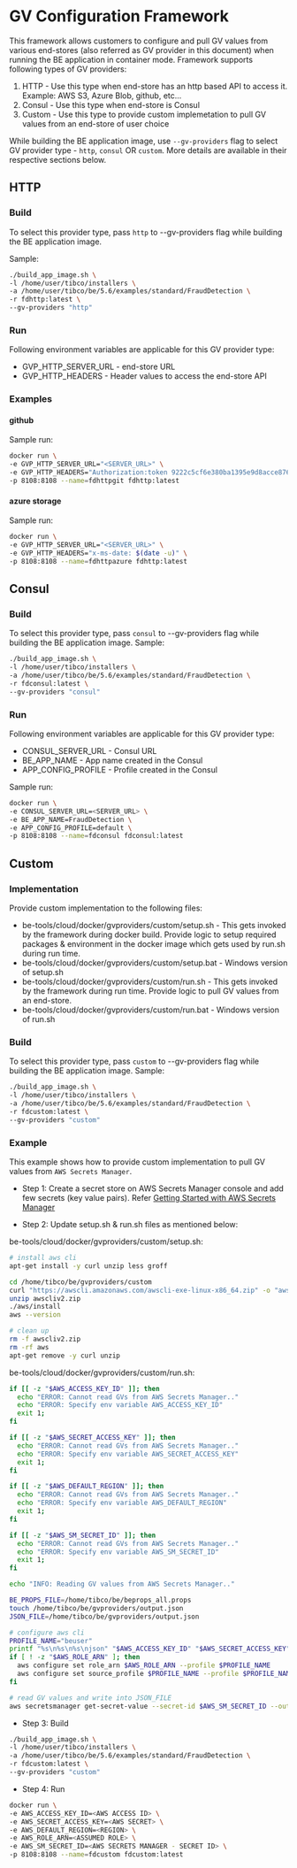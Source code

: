 # GV Configuration Framework

This framework allows customers to configure and pull GV values from various end-stores (also referred as GV provider in this document) when running the BE application in container mode. Framework supports following types of GV providers:

1. HTTP - Use this type when end-store has an http based API to access it. Example: AWS S3, Azure Blob, github, etc...
2. Consul - Use this type when end-store is Consul
3. Custom - Use this type to provide custom implemetation to pull GV values from an end-store of user choice

While building the BE application image, use `--gv-providers` flag to select GV provider type - `http`, `consul` OR `custom`. More details are available in their respective sections below.

## HTTP

### Build
To select this provider type, pass `http` to --gv-providers flag while building the BE application image.

Sample:
```sh
./build_app_image.sh \
-l /home/user/tibco/installers \
-a /home/user/tibco/be/5.6/examples/standard/FraudDetection \
-r fdhttp:latest \
--gv-providers "http"
```

### Run
Following environment variables are applicable for this GV provider type:
* GVP_HTTP_SERVER_URL - end-store URL
* GVP_HTTP_HEADERS - Header values to access the end-store API

### Examples

#### github

Sample run:
```sh
docker run \
-e GVP_HTTP_SERVER_URL="<SERVER_URL>" \
-e GVP_HTTP_HEADERS="Authorization:token 9222c5cf6e380ba1395e9d8acce8764265f85933,Content-Type:application/json" \
-p 8108:8108 --name=fdhttpgit fdhttp:latest
```

#### azure storage

Sample run:
```sh
docker run \
-e GVP_HTTP_SERVER_URL="<SERVER_URL>" \
-e GVP_HTTP_HEADERS="x-ms-date: $(date -u)" \
-p 8108:8108 --name=fdhttpazure fdhttp:latest
```

## Consul

### Build
To select this provider type, pass `consul` to --gv-providers flag while building the BE application image.
Sample:
```sh
./build_app_image.sh \
-l /home/user/tibco/installers \
-a /home/user/tibco/be/5.6/examples/standard/FraudDetection \
-r fdconsul:latest \
--gv-providers "consul"
```

### Run
Following environment variables are applicable for this GV provider type:
* CONSUL_SERVER_URL - Consul URL
* BE_APP_NAME - App name created in the Consul
* APP_CONFIG_PROFILE - Profile created in the Consul

Sample run:
```sh
docker run \
-e CONSUL_SERVER_URL=<SERVER_URL> \
-e BE_APP_NAME=FraudDetection \
-e APP_CONFIG_PROFILE=default \
-p 8108:8108 --name=fdconsul fdconsul:latest
```

## Custom

### Implementation
Provide custom implementation to the following files:
* be-tools/cloud/docker/gvproviders/custom/setup.sh - This gets invoked by the framework during docker build. Provide logic to setup required packages & environment in the docker image which gets used by run.sh during run time.
* be-tools/cloud/docker/gvproviders/custom/setup.bat - Windows version of setup.sh
* be-tools/cloud/docker/gvproviders/custom/run.sh - This gets invoked by the framework during run time. Provide logic to pull GV values from an end-store.
* be-tools/cloud/docker/gvproviders/custom/run.bat - Windows version of run.sh

### Build
To select this provider type, pass `custom` to --gv-providers flag while building the BE application image.
Sample:
```sh
./build_app_image.sh \
-l /home/user/tibco/installers \
-a /home/user/tibco/be/5.6/examples/standard/FraudDetection \
-r fdcustom:latest \
--gv-providers "custom"
```

### Example
This example shows how to provide custom implementation to pull GV values from `AWS Secrets Manager`.
* Step 1: Create a secret store on AWS Secrets Manager console and add few secrets (key value pairs). Refer [Getting Started with AWS Secrets Manager](https://aws.amazon.com/secrets-manager/getting-started/)

* Step 2: Update setup.sh & run.sh files as mentioned below:

be-tools/cloud/docker/gvproviders/custom/setup.sh:
```sh
# install aws cli
apt-get install -y curl unzip less groff

cd /home/tibco/be/gvproviders/custom
curl "https://awscli.amazonaws.com/awscli-exe-linux-x86_64.zip" -o "awscliv2.zip"
unzip awscliv2.zip
./aws/install
aws --version

# clean up
rm -f awscliv2.zip
rm -rf aws
apt-get remove -y curl unzip
```

be-tools/cloud/docker/gvproviders/custom/run.sh:
```sh
if [[ -z "$AWS_ACCESS_KEY_ID" ]]; then
  echo "ERROR: Cannot read GVs from AWS Secrets Manager.."
  echo "ERROR: Specify env variable AWS_ACCESS_KEY_ID"
  exit 1;
fi

if [[ -z "$AWS_SECRET_ACCESS_KEY" ]]; then
  echo "ERROR: Cannot read GVs from AWS Secrets Manager.."
  echo "ERROR: Specify env variable AWS_SECRET_ACCESS_KEY"
  exit 1;
fi

if [[ -z "$AWS_DEFAULT_REGION" ]]; then
  echo "ERROR: Cannot read GVs from AWS Secrets Manager.."
  echo "ERROR: Specify env variable AWS_DEFAULT_REGION"
  exit 1;
fi

if [[ -z "$AWS_SM_SECRET_ID" ]]; then
  echo "ERROR: Cannot read GVs from AWS Secrets Manager.."
  echo "ERROR: Specify env variable AWS_SM_SECRET_ID"
  exit 1;
fi

echo "INFO: Reading GV values from AWS Secrets Manager.."

BE_PROPS_FILE=/home/tibco/be/beprops_all.props
touch /home/tibco/be/gvproviders/output.json
JSON_FILE=/home/tibco/be/gvproviders/output.json

# configure aws cli
PROFILE_NAME="beuser"
printf "%s\n%s\n%s\njson" "$AWS_ACCESS_KEY_ID" "$AWS_SECRET_ACCESS_KEY" "$AWS_DEFAULT_REGION" | aws configure --profile $PROFILE_NAME
if [ ! -z "$AWS_ROLE_ARN" ]; then
  aws configure set role_arn $AWS_ROLE_ARN --profile $PROFILE_NAME
  aws configure set source_profile $PROFILE_NAME --profile $PROFILE_NAME
fi

# read GV values and write into JSON_FILE
aws secretsmanager get-secret-value --secret-id $AWS_SM_SECRET_ID --output text --query 'SecretString' --profile $PROFILE_NAME >> $JSON_FILE
```

* Step 3: Build

```sh
./build_app_image.sh \
-l /home/user/tibco/installers \
-a /home/user/tibco/be/5.6/examples/standard/FraudDetection \
-r fdcustom:latest \
--gv-providers "custom"
```

* Step 4: Run

```sh
docker run \
-e AWS_ACCESS_KEY_ID=<AWS ACCESS ID> \
-e AWS_SECRET_ACCESS_KEY=<AWS SECRET> \
-e AWS_DEFAULT_REGION=<REGION> \
-e AWS_ROLE_ARN=<ASSUMED ROLE> \
-e AWS_SM_SECRET_ID=<AWS SECRETS MANAGER - SECRET ID> \
-p 8108:8108 --name=fdcustom fdcustom:latest
```
